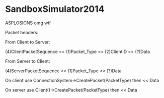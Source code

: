 SandboxSimulator2014
====================

ASPLOSIONS
omg wtf

Packet headers:

From Client to Server:

(4)ClientPacketSequence << (1)Packet_Type << (2)ClientID << (?)Data

From Server to Client:

(4)ServerPacketSequence << (1)Packet_Type << (?)Data

On client use ConnectionSystem->CreatePacket(PacketType) then << Data

On server use Client()->CreatePacket(PacketType) then << Data